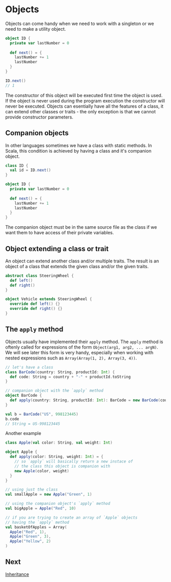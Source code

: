 Objects
=======
Objects can come handy when we need to work with a singleton or we need to make a utility object. 

```scala 
object ID {
  private var lastNumber = 0 
  
  def next() = {
    lastNumber += 1
    lastNumber
  }
}

ID.next()
// 1
```

The constructor of this object will be executed first time the object is used. If the object is never used during the program execution the constructor will never be executed. Objects can esentially have all the features of a class, it can extend other classes or traits - the only exception is that we cannot provide constructor parameters. 

Companion objects
-----------------
In other languages sometimes we have a class with static methods. In Scala, this condition is achieved by having a class and it's companion object.

```scala 
class ID {
  val id = ID.next()
}

object ID {
  private var lastNumber = 0 
  
  def next() = {
    lastNumber += 1
    lastNumber
  }
}
```

The companion object must be in the same source file as the class if we want them to have access of their private variables.


Object extending a class or trait
---------------------------------
An object can extend another class and/or multiple traits. The result is an object of a class that extends the given class and/or the given traits.

```scala 
abstract class SteeringWheel {
  def left()
  def right()
}

object Vehicle extends SteeringWheel {
  override def left() {}
  override def right() {}
}
```

The `apply` method
------------------
Objects usually have implemented their `apply` method. The `apply` method is oftenly called for expressions of the form `Object(arg1, arg2, ... argN)`. We will see later this form is very handy, especially when working with nested expressions such as `Array(Array(1, 2), Array(3, 4))`.

```scala
// let's have a class
class BarCode(country: String, productId: Int) {
  def code: String = country + "-" + productId.toString
}

// companion object with the `apply` method
object BarCode {
  def apply(country: String, productId: Int): BarCode = new BarCode(country, productId)
}

val b = BarCode("US", 998123445)
b.code
// String = US-998123445
```

Another example

```scala
class Apple(val color: String, val weight: Int)

object Apple {
  def apply(color: String, weight: Int) = {
    // so `apply` will basically return a new instace of 
    // the class this object is companion with
    new Apple(color, weight)
  }
}

// using just the class 
val smallApple = new Apple("Green", 1)

// using the companion object's `apply` method
val bigApple = Apple("Red", 10)

// if you are trying to create an array of `Apple` objects
// having the `apply` method
val basketOfApples = Array(
  Apple("Red", 1), 
  Apple("Green", 3), 
  Apple("Yellow", 2)
)
```

Next
----
[Inheritance](inheritance.md)
